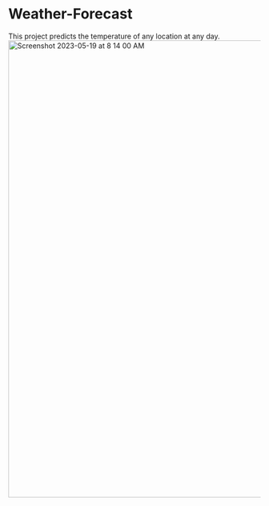 # Weather-Forecast
This project predicts the temperature of any location at any day.
<img width="912" alt="Screenshot 2023-05-19 at 8 14 00 AM" src="https://github.com/Shrayas555/Weather-Forecast/assets/111436421/bd0848c5-ce61-4784-8ca8-ac235c2d24e5">




